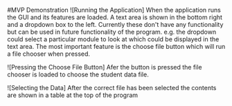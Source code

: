 #MVP Demonstration
![Running the Application]
When the application runs the GUI and its features are loaded. A text area is shown in the bottom right and a dropdown box to the left. Currently these don't have any functionality but can be used in future functionality of the program. e.g. the dropdown could select a particular module to look at which could be displayed in the text area.
The most important feature is the choose file button which will run a file chooser when pressed.

![Pressing the Choose File Button]
Afer the button is pressed the file chooser is loaded to choose the student data file.

![Selecting the Data]
After the correct file has been selected the contents are shown in a table at the top of the program